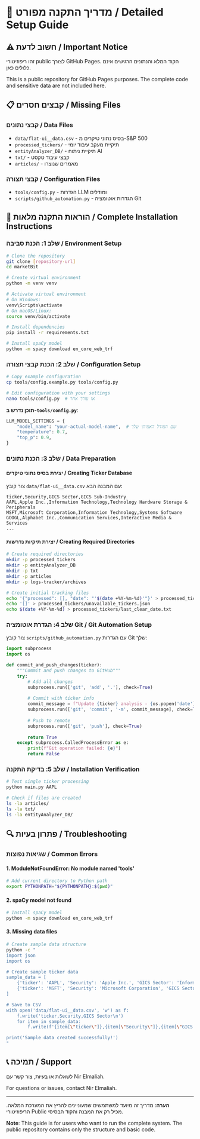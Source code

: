 # 🔧 מדריך התקנה מפורט / Detailed Setup Guide

## ⚠️ **חשוב לדעת / Important Notice**

זהו ריפוזיטורי public לצורך GitHub Pages. הקוד המלא והנתונים הרגישים אינם כלולים כאן.

This is a public repository for GitHub Pages purposes. The complete code and sensitive data are not included here.

## 📋 **קבצים חסרים / Missing Files**

### קבצי נתונים / Data Files
- `data/flat-ui__data.csv` - בסיס נתוני טיקרים מ-S&P 500
- `processed_tickers/` - תיקיית מעקב עיבוד יומי
- `entityAnalyzer_DB/` - תיקיית ניתוח AI
- `txt/` - קבצי עיבוד טקסט
- `articles/` - מאמרים שנוצרו

### קבצי תצורה / Configuration Files
- `tools/config.py` - הגדרות LLM ומודלים
- `scripts/github_automation.py` - הגדרות אוטומציה Git

## 🚀 **הוראות התקנה מלאות / Complete Installation Instructions**

### שלב 1: הכנת סביבה / Environment Setup

```bash
# Clone the repository
git clone [repository-url]
cd marketBit

# Create virtual environment
python -m venv venv

# Activate virtual environment
# On Windows:
venv\Scripts\activate
# On macOS/Linux:
source venv/bin/activate

# Install dependencies
pip install -r requirements.txt

# Install spaCy model
python -m spacy download en_core_web_trf
```

### שלב 2: הכנת קבצי תצורה / Configuration Setup

```bash
# Copy example configuration
cp tools/config.example.py tools/config.py

# Edit configuration with your settings
nano tools/config.py  # או עורך אחר
```

**תוכן נדרש ב-`tools/config.py`**:
```python
LLM_MODEL_SETTINGS = {
    "model_name": "your-actual-model-name",  # שם המודל האמיתי שלך
    "temperature": 0.7,
    "top_p": 0.9,
}
```

### שלב 3: הכנת נתונים / Data Preparation

#### יצירת בסיס נתוני טיקרים / Creating Ticker Database

צור קובץ `data/flat-ui__data.csv` עם המבנה הבא:
```csv
ticker,Security,GICS Sector,GICS Sub-Industry
AAPL,Apple Inc.,Information Technology,Technology Hardware Storage & Peripherals
MSFT,Microsoft Corporation,Information Technology,Systems Software
GOOGL,Alphabet Inc.,Communication Services,Interactive Media & Services
...
```

#### יצירת תיקיות נדרשות / Creating Required Directories

```bash
# Create required directories
mkdir -p processed_tickers
mkdir -p entityAnalyzer_DB
mkdir -p txt
mkdir -p articles
mkdir -p logs-tracker/archives

# Create initial tracking files
echo '{"processed": [], "date": "'$(date +%Y-%m-%d)'"}' > processed_tickers/processed_$(date +%Y%m%d).json
echo '[]' > processed_tickers/unavailable_tickers.json
echo $(date +%Y-%m-%d) > processed_tickers/last_clear_date.txt
```

### שלב 4: הגדרת אוטומציה Git / Git Automation Setup

צור קובץ `scripts/github_automation.py` עם הגדרות Git שלך:

```python
import subprocess
import os

def commit_and_push_changes(ticker):
    """Commit and push changes to GitHub"""
    try:
        # Add all changes
        subprocess.run(['git', 'add', '.'], check=True)
        
        # Commit with ticker info
        commit_message = f"Update {ticker} analysis - {os.popen('date').read().strip()}"
        subprocess.run(['git', 'commit', '-m', commit_message], check=True)
        
        # Push to remote
        subprocess.run(['git', 'push'], check=True)
        
        return True
    except subprocess.CalledProcessError as e:
        print(f"Git operation failed: {e}")
        return False
```

### שלב 5: בדיקת התקנה / Installation Verification

```bash
# Test single ticker processing
python main.py AAPL

# Check if files are created
ls -la articles/
ls -la txt/
ls -la entityAnalyzer_DB/
```

## 🔍 **פתרון בעיות / Troubleshooting**

### שגיאות נפוצות / Common Errors

#### 1. **ModuleNotFoundError: No module named 'tools'**
```bash
# Add current directory to Python path
export PYTHONPATH="${PYTHONPATH}:$(pwd)"
```

#### 2. **spaCy model not found**
```bash
# Install spaCy model
python -m spacy download en_core_web_trf
```

#### 3. **Missing data files**
```bash
# Create sample data structure
python -c "
import json
import os

# Create sample ticker data
sample_data = [
    {'ticker': 'AAPL', 'Security': 'Apple Inc.', 'GICS Sector': 'Information Technology'},
    {'ticker': 'MSFT', 'Security': 'Microsoft Corporation', 'GICS Sector': 'Information Technology'}
]

# Save to CSV
with open('data/flat-ui__data.csv', 'w') as f:
    f.write('ticker,Security,GICS Sector\n')
    for item in sample_data:
        f.write(f'{item[\"ticker\"]},{item[\"Security\"]},{item[\"GICS Sector\"]}\n')

print('Sample data created successfully!')
"
```

## 📞 **תמיכה / Support**

לשאלות או בעיות, צור קשר עם Nir Elmaliah.

For questions or issues, contact Nir Elmaliah.

---

**הערה**: מדריך זה מיועד למשתמשים שמעוניינים להריץ את המערכת המלאה. הריפוזיטורי Public מכיל רק את המבנה והקוד הבסיסי.

**Note**: This guide is for users who want to run the complete system. The public repository contains only the structure and basic code. 